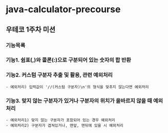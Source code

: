 # java-calculator-precourse

## 우테코 1주차 미션

### 기능목록

### 기능1. 쉼표(,)와 콜론(:)으로 구분되어 있는 숫자의 합 반환
### 기능2. 커스텀 구분자 추출 및 활용, 관련 예외처리
    - 예외처리) 입력값이 '//(커스텀 구분자)\n'의 형식을 맞추지 않는다면 예외처리
### 기능3. 맞지 않는 구분자가 있거나 구분자의 위치가 올바르지 않을 때 예외처리
    - 예외처리1) 맞지 않는 구분자가 포함되어 있는 경우 예외처리
    - 예외처리2) 구분자가 겹쳐있거나, 맨앞, 맨뒤에 있을 시 예외처리
